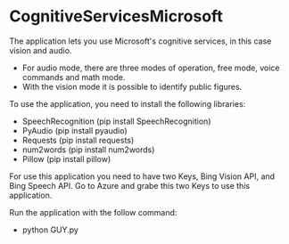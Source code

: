 # CognitiveServicesMicrosoft

The application lets you use Microsoft's cognitive services, in this case vision and audio.

 - For audio mode, there are three modes of operation, free mode, voice commands and math mode.
 - With the vision mode it is possible to identify public figures.

To use the application, you need to install the following libraries:
 - SpeechRecognition (pip install SpeechRecognition)
 - PyAudio (pip install pyaudio)
 - Requests (pip install requests) 
 - num2words (pip install num2words)
 - Pillow (pip install pillow)
 
 For use this application you need to have two Keys, Bing Vision API, and Bing Speech API. Go to Azure and grabe this two Keys to use this application.
  
 Run the application with the follow command:
 - python GUY.py
